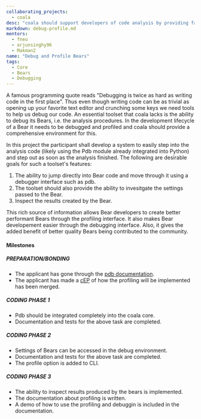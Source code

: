 ```yaml
---
collaborating_projects:
  - coala
desc: "coala should support developers of code analysis by providing facilities to debug and profile bears."
markdown: debug-profile.md
mentors:
  - fneu
  - arjunsinghy96
  - Makman2
name: "Debug and Profile Bears"
tags:
  - Core
  - Bears
  - Debugging
---
```


A famous programming quote reads "Debugging is twice as hard as writing code
in the first place". Thus even though writing code can be as trivial as
opening up your favorite text editor and crunching some keys we need tools to
help us debug our code. An essential toolset that coala lacks is the ability
to debug its Bears, i.e. the analysis procedures. In the development lifecycle
of a Bear it needs to be debugged and profiled and coala should provide a
comprehensive environment for this.

In this project the participant shall develop a system to easily
step into the analysis code (likely using the Pdb module already integrated
into Python) and step out as soon as the analysis finished. The following are
desirable goals for such a toolset's features:

1. The ability to jump directly into Bear code and move through it using a
debugger interface such as pdb.
2. The toolset should also provide the ability to invesitgate the settings
passed to the Bear.
3. Inspect the results created by the Bear.

This rich source of information allows Bear developers to create better
performant Bears through the profiling interface. It also makes Bear
developement easier through the debugging interface. Also, it gives the added
benefit of better quality Bears being contributed to the community.

#### Milestones

##### PREPARATION/BONDING

* The applicant has gone through the [pdb documentation](https://docs.python.org/3.4/library/pdb.html).
* The applicant has made a [cEP](https://coala.io/cep) of how the profiling
  will be implemented has been merged.

##### CODING PHASE 1

* Pdb should be integrated completely into the coala core.
* Documentation and tests for the above task are completed.

##### CODING PHASE 2

* Settings of Bears can be accessed in the debug environment.
* Documentation and tests for the above task are completed.
* The profile option is added to CLI.

##### CODING PHASE 3

* The ability to inspect results produced by the bears is implemented.
* The documentation about profiling is written.
* A demo of how to use the profiling and debuggin is included in the
  documentation.
